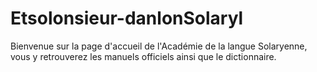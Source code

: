 # Etsolonsieur-danlonSolaryl
Bienvenue sur la page d'accueil de l'Académie de la langue Solaryenne, vous y retrouverez les manuels officiels ainsi que le dictionnaire.
